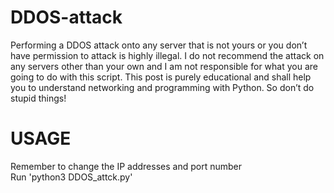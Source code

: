 # DDOS-attack
Performing a DDOS attack onto any server that is not yours or you don’t have permission to attack is highly illegal. I do not recommend the attack on any servers other than your own and I am not responsible for what you are going to do with this script. This post is purely educational and shall help you to understand networking and programming with Python. So don’t do stupid things!

# USAGE
Remember to change the IP addresses and port number<br>
Run 'python3 DDOS_attck.py'
